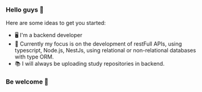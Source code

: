 ### Hello guys 👋

Here are some ideas to get you started:

- 🖥️ I'm a backend developer
- 🎯 Currently my focus is on the development of restFull APIs, using typescript, Node.js, NestJs, using relational or non-relational databases with type ORM.
- 📚 I will always be uploading study repositories in backend.

### Be welcome 🤝
